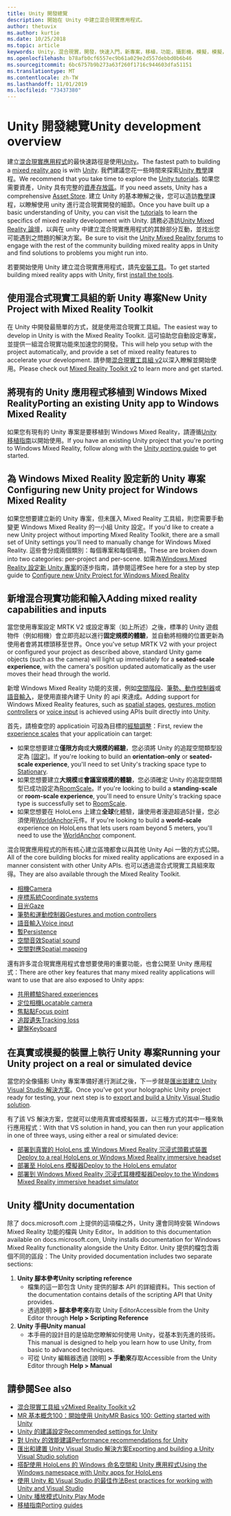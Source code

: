 ```yaml
---
title: Unity 開發總覽
description: 開始在 Unity 中建立混合現實應用程式。
author: thetuvix
ms.author: kurtie
ms.date: 10/25/2018
ms.topic: article
keywords: Unity，混合現實，開發，快速入門，新專案，移植，功能，攝影機，模擬，模擬，檔
ms.openlocfilehash: b78afb0cf6557ec9b61a029e2d557debbd0b6b46
ms.sourcegitcommit: 6bc6757b9b273a63f260f1716c944603dfa51151
ms.translationtype: MT
ms.contentlocale: zh-TW
ms.lasthandoff: 11/01/2019
ms.locfileid: "73437380"
---
```

# <a name="unity-development-overview"></a><span data-ttu-id="fd4fd-104">Unity 開發總覽</span><span class="sxs-lookup"><span data-stu-id="fd4fd-104">Unity development overview</span></span>

<span data-ttu-id="fd4fd-105">建立[混合現實應用程式](app-views.md)的最快速路徑是使用[Unity](https://unity.com)。</span><span class="sxs-lookup"><span data-stu-id="fd4fd-105">The fastest path to building a [mixed reality app](app-views.md) is with [Unity](https://unity.com).</span></span> <span data-ttu-id="fd4fd-106">我們建議您花一些時間來探索[Unity 教學](https://unity3d.com/learn/tutorials)課程。</span><span class="sxs-lookup"><span data-stu-id="fd4fd-106">We recommend that you take time to explore the [Unity tutorials](https://unity3d.com/learn/tutorials).</span></span> <span data-ttu-id="fd4fd-107">如果您需要資產，Unity 具有完整的[資產存放區](https://www.assetstore.unity3d.com/)。</span><span class="sxs-lookup"><span data-stu-id="fd4fd-107">If you need assets, Unity has a comprehensive [Asset Store](https://www.assetstore.unity3d.com/).</span></span> <span data-ttu-id="fd4fd-108">建立 Unity 的基本瞭解之後，您可以造訪[教學](tutorials.md)課程，以瞭解使用 unity 進行混合現實開發的細節。</span><span class="sxs-lookup"><span data-stu-id="fd4fd-108">Once you have built up a basic understanding of Unity, you can visit the [tutorials](tutorials.md) to learn the specifics of mixed reality development with Unity.</span></span> <span data-ttu-id="fd4fd-109">請務必造訪[Unity Mixed Reality 論壇](https://forum.unity3d.com/forums/hololens.102/)，以與在 unity 中建立混合現實應用程式的其餘部分互動，並找出您可能遇到之問題的解決方案。</span><span class="sxs-lookup"><span data-stu-id="fd4fd-109">Be sure to visit the [Unity Mixed Reality forums](https://forum.unity3d.com/forums/hololens.102/) to engage with the rest of the community building mixed reality apps in Unity and find solutions to problems you might run into.</span></span>

<span data-ttu-id="fd4fd-110">若要開始使用 Unity 建立混合現實應用程式，請先[安裝工具](install-the-tools.md)。</span><span class="sxs-lookup"><span data-stu-id="fd4fd-110">To get started building mixed reality apps with Unity, first [install the tools](install-the-tools.md).</span></span> 

## <a name="new-unity-project-with-mixed-reality-toolkit"></a><span data-ttu-id="fd4fd-111">使用混合式現實工具組的新 Unity 專案</span><span class="sxs-lookup"><span data-stu-id="fd4fd-111">New Unity Project with Mixed Reality Toolkit</span></span> 

<span data-ttu-id="fd4fd-112">在 Unity 中開發最簡單的方式，就是使用混合現實工具組。</span><span class="sxs-lookup"><span data-stu-id="fd4fd-112">The easiest way to develop in Unity is with the Mixed Reality Toolkit.</span></span> <span data-ttu-id="fd4fd-113">這可協助您自動設定專案，並提供一組混合現實功能來加速您的開發。</span><span class="sxs-lookup"><span data-stu-id="fd4fd-113">This will help you setup with the project automatically, and provide a set of mixed reality features to accelerate your development.</span></span> <span data-ttu-id="fd4fd-114">請參閱[混合現實工具組 v2](mrtk-getting-started.md)以深入瞭解並開始使用。</span><span class="sxs-lookup"><span data-stu-id="fd4fd-114">Please check out [Mixed Reality Toolkit v2](mrtk-getting-started.md) to learn more and get started.</span></span> 

## <a name="porting-an-existing-unity-app-to-windows-mixed-reality"></a><span data-ttu-id="fd4fd-115">將現有的 Unity 應用程式移植到 Windows Mixed Reality</span><span class="sxs-lookup"><span data-stu-id="fd4fd-115">Porting an existing Unity app to Windows Mixed Reality</span></span>

<span data-ttu-id="fd4fd-116">如果您有現有的 Unity 專案是要移植到 Windows Mixed Reality，請遵循[Unity 移植指南](porting-guides.md)以開始使用。</span><span class="sxs-lookup"><span data-stu-id="fd4fd-116">If you have an existing Unity project that you're porting to Windows Mixed Reality, follow along with the [Unity porting guide](porting-guides.md) to get started.</span></span>

## <a name="configuring-new-unity-project-for-windows-mixed-reality"></a><span data-ttu-id="fd4fd-117">為 Windows Mixed Reality 設定新的 Unity 專案</span><span class="sxs-lookup"><span data-stu-id="fd4fd-117">Configuring new Unity project for Windows Mixed Reality</span></span>

<span data-ttu-id="fd4fd-118">如果您想要建立新的 Unity 專案，但未匯入 Mixed Reality 工具組，則您需要手動變更 Windows Mixed Reality 的一小組 Unity 設定。</span><span class="sxs-lookup"><span data-stu-id="fd4fd-118">If you'd like to create a new Unity project without importing Mixed Reality Toolkit, there are a small set of Unity settings you'll need to manually change for Windows Mixed Reality.</span></span> <span data-ttu-id="fd4fd-119">這些會分成兩個類別：每個專案和每個場景。</span><span class="sxs-lookup"><span data-stu-id="fd4fd-119">These are broken down into two categories: per-project and per-scene.</span></span> <span data-ttu-id="fd4fd-120">如需為[Windows Mixed Reality 設定新 Unity 專案](Configure-Unity-Project.md)的逐步指南，請參閱這裡</span><span class="sxs-lookup"><span data-stu-id="fd4fd-120">See here for a step by step guide to [Configure new Unity Project for Windows Mixed Reality](Configure-Unity-Project.md)</span></span>

## <a name="adding-mixed-reality-capabilities-and-inputs"></a><span data-ttu-id="fd4fd-121">新增混合現實功能和輸入</span><span class="sxs-lookup"><span data-stu-id="fd4fd-121">Adding mixed reality capabilities and inputs</span></span>

<span data-ttu-id="fd4fd-122">當您使用專案設定 MRTK V2 或設定專案（如上所述）之後，標準的 Unity 遊戲物件（例如相機）會立即亮起以進行**固定規模的體驗**，並自動將相機的位置更新為使用者會將其標頭移至世界。</span><span class="sxs-lookup"><span data-stu-id="fd4fd-122">Once you've setup MRTK V2 with your project or configured your project as described above, standard Unity game objects (such as the camera) will light up immediately for a **seated-scale experience**, with the camera's position updated automatically as the user moves their head through the world.</span></span>

<span data-ttu-id="fd4fd-123">新增 Windows Mixed Reality 功能的支援，例如[空間階段](coordinate-systems.md#spatial-coordinate-systems)、[筆勢、動作控制器](gestures-and-motion-controllers-in-unity.md)或[語音輸入](voice-input-in-unity.md)，是使用直接內建于 Unity 的 api 來達成。</span><span class="sxs-lookup"><span data-stu-id="fd4fd-123">Adding support for Windows Mixed Reality features, such as [spatial stages](coordinate-systems.md#spatial-coordinate-systems), [gestures, motion controllers](gestures-and-motion-controllers-in-unity.md) or [voice input](voice-input-in-unity.md) is achieved using APIs built directly into Unity.</span></span> 

<span data-ttu-id="fd4fd-124">首先，請檢查您的 applicatioin 可設為目標的[經驗調整](coordinate-systems.md)：</span><span class="sxs-lookup"><span data-stu-id="fd4fd-124">First, review the [experience scales](coordinate-systems.md) that your applicatioin can target:</span></span>
* <span data-ttu-id="fd4fd-125">如果您想要建立**僅限方向**或**大規模的經驗**，您必須將 Unity 的追蹤空間類型設定為 [[固定](coordinate-systems-in-unity.md#building-an-orientation-only-or-seated-scale-experience)]。</span><span class="sxs-lookup"><span data-stu-id="fd4fd-125">If you're looking to build an **orientation-only** or **seated-scale experience**, you'll need to set Unity's tracking space type to [Stationary](coordinate-systems-in-unity.md#building-an-orientation-only-or-seated-scale-experience).</span></span>
* <span data-ttu-id="fd4fd-126">如果您想要建立**大規模**或**會議室規模的體驗**，您必須確定 Unity 的追蹤空間類型已成功設定為[RoomScale](coordinate-systems-in-unity.md#building-an-orientation-only-or-seated-scale-experience)。</span><span class="sxs-lookup"><span data-stu-id="fd4fd-126">If you're looking to build a **standing-scale** or **room-scale experience**, you'll need to ensure Unity's tracking space type is successfully set to [RoomScale](coordinate-systems-in-unity.md#building-an-orientation-only-or-seated-scale-experience).</span></span>
* <span data-ttu-id="fd4fd-127">如果您想要在 HoloLens 上建立**全球**化體驗，讓使用者漫遊超過5計量，您必須使用[WorldAnchor](coordinate-systems-in-unity.md#building-a-world-scale-experience)元件。</span><span class="sxs-lookup"><span data-stu-id="fd4fd-127">If you're looking to build a **world-scale** experience on HoloLens that lets users roam beyond 5 meters, you'll need to use the [WorldAnchor](coordinate-systems-in-unity.md#building-a-world-scale-experience) component.</span></span>

<span data-ttu-id="fd4fd-128">混合現實應用程式的所有核心建立區塊都會以與其他 Unity Api 一致的方式公開。</span><span class="sxs-lookup"><span data-stu-id="fd4fd-128">All of the core building blocks for mixed reality applications are exposed in a manner consistent with other Unity APIs.</span></span> <span data-ttu-id="fd4fd-129">也可以透過混合式現實工具組來取得。</span><span class="sxs-lookup"><span data-stu-id="fd4fd-129">They are also available through the Mixed Reality Toolkit.</span></span>
* [<span data-ttu-id="fd4fd-130">相機</span><span class="sxs-lookup"><span data-stu-id="fd4fd-130">Camera</span></span>](camera-in-unity.md)
* [<span data-ttu-id="fd4fd-131">座標系統</span><span class="sxs-lookup"><span data-stu-id="fd4fd-131">Coordinate systems</span></span>](coordinate-systems-in-unity.md)
* [<span data-ttu-id="fd4fd-132">目光</span><span class="sxs-lookup"><span data-stu-id="fd4fd-132">Gaze</span></span>](gaze-in-unity.md)
* [<span data-ttu-id="fd4fd-133">筆勢和運動控制器</span><span class="sxs-lookup"><span data-stu-id="fd4fd-133">Gestures and motion controllers</span></span>](gestures-and-motion-controllers-in-unity.md)
* [<span data-ttu-id="fd4fd-134">語音輸入</span><span class="sxs-lookup"><span data-stu-id="fd4fd-134">Voice input</span></span>](voice-input-in-unity.md)
* [<span data-ttu-id="fd4fd-135">暫</span><span class="sxs-lookup"><span data-stu-id="fd4fd-135">Persistence</span></span>](persistence-in-unity.md)
* [<span data-ttu-id="fd4fd-136">空間音效</span><span class="sxs-lookup"><span data-stu-id="fd4fd-136">Spatial sound</span></span>](spatial-sound-in-unity.md)
* [<span data-ttu-id="fd4fd-137">空間對應</span><span class="sxs-lookup"><span data-stu-id="fd4fd-137">Spatial mapping</span></span>](spatial-mapping-in-unity.md)

<span data-ttu-id="fd4fd-138">還有許多混合現實應用程式會想要使用的重要功能，也會公開至 Unity 應用程式：</span><span class="sxs-lookup"><span data-stu-id="fd4fd-138">There are other key features that many mixed reality applications will want to use that are also exposed to Unity apps:</span></span>
* [<span data-ttu-id="fd4fd-139">共用體驗</span><span class="sxs-lookup"><span data-stu-id="fd4fd-139">Shared experiences</span></span>](shared-experiences-in-unity.md)
* [<span data-ttu-id="fd4fd-140">定位相機</span><span class="sxs-lookup"><span data-stu-id="fd4fd-140">Locatable camera</span></span>](locatable-camera-in-unity.md)
* [<span data-ttu-id="fd4fd-141">焦點點</span><span class="sxs-lookup"><span data-stu-id="fd4fd-141">Focus point</span></span>](focus-point-in-unity.md)
* [<span data-ttu-id="fd4fd-142">追蹤遺失</span><span class="sxs-lookup"><span data-stu-id="fd4fd-142">Tracking loss</span></span>](tracking-loss-in-unity.md)
* [<span data-ttu-id="fd4fd-143">鍵盤</span><span class="sxs-lookup"><span data-stu-id="fd4fd-143">Keyboard</span></span>](keyboard-input-in-unity.md)

## <a name="running-your-unity-project-on-a-real-or-simulated-device"></a><span data-ttu-id="fd4fd-144">在真實或模擬的裝置上執行 Unity 專案</span><span class="sxs-lookup"><span data-stu-id="fd4fd-144">Running your Unity project on a real or simulated device</span></span>

<span data-ttu-id="fd4fd-145">當您的全像攝影 Unity 專案準備好進行測試之後，下一步就是[匯出並建立 Unity Visual Studio 解決方案](exporting-and-building-a-unity-visual-studio-solution.md)。</span><span class="sxs-lookup"><span data-stu-id="fd4fd-145">Once you've got your holographic Unity project ready for testing, your next step is to [export and build a Unity Visual Studio solution](exporting-and-building-a-unity-visual-studio-solution.md).</span></span>

<span data-ttu-id="fd4fd-146">有了該 VS 解決方案，您就可以使用真實或模擬裝置，以三種方式的其中一種來執行應用程式：</span><span class="sxs-lookup"><span data-stu-id="fd4fd-146">With that VS solution in hand, you can then run your application in one of three ways, using either a real or simulated device:</span></span>
* [<span data-ttu-id="fd4fd-147">部署到真實的 HoloLens 或 Windows Mixed Reality 沉浸式頭戴式裝置</span><span class="sxs-lookup"><span data-stu-id="fd4fd-147">Deploy to a real HoloLens or Windows Mixed Reality immersive headset</span></span>](using-visual-studio.md)
* [<span data-ttu-id="fd4fd-148">部署至 HoloLens 模擬器</span><span class="sxs-lookup"><span data-stu-id="fd4fd-148">Deploy to the HoloLens emulator</span></span>](using-the-hololens-emulator.md)
* [<span data-ttu-id="fd4fd-149">部署到 Windows Mixed Reality 沉浸式耳機模擬器</span><span class="sxs-lookup"><span data-stu-id="fd4fd-149">Deploy to the Windows Mixed Reality immersive headset simulator</span></span>](using-the-windows-mixed-reality-simulator.md)

## <a name="unity-documentation"></a><span data-ttu-id="fd4fd-150">Unity 檔</span><span class="sxs-lookup"><span data-stu-id="fd4fd-150">Unity documentation</span></span>

<span data-ttu-id="fd4fd-151">除了 docs.microsoft.com 上提供的這項檔之外，Unity 還會同時安裝 Windows Mixed Reality 功能的檔與 Unity Editor。</span><span class="sxs-lookup"><span data-stu-id="fd4fd-151">In addition to this documentation available on docs.microsoft.com, Unity installs documentation for Windows Mixed Reality functionality alongside the Unity Editor.</span></span> <span data-ttu-id="fd4fd-152">Unity 提供的檔包含兩個不同的區段：</span><span class="sxs-lookup"><span data-stu-id="fd4fd-152">The Unity provided documentation includes two separate sections:</span></span>
1. <span data-ttu-id="fd4fd-153">**Unity 腳本參考**</span><span class="sxs-lookup"><span data-stu-id="fd4fd-153">**Unity scripting reference**</span></span>
    * <span data-ttu-id="fd4fd-154">檔集的這一節包含 Unity 提供的腳本 API 的詳細資料。</span><span class="sxs-lookup"><span data-stu-id="fd4fd-154">This section of the documentation contains details of the scripting API that Unity provides.</span></span>
    * <span data-ttu-id="fd4fd-155">透過說明 **> 腳本參考來**存取 Unity Editor</span><span class="sxs-lookup"><span data-stu-id="fd4fd-155">Accessible from the Unity Editor through **Help > Scripting Reference**</span></span>
2. <span data-ttu-id="fd4fd-156">**Unity 手冊**</span><span class="sxs-lookup"><span data-stu-id="fd4fd-156">**Unity manual**</span></span>
    * <span data-ttu-id="fd4fd-157">本手冊的設計目的是協助您瞭解如何使用 Unity，從基本到先進的技術。</span><span class="sxs-lookup"><span data-stu-id="fd4fd-157">This manual is designed to help you learn how to use Unity, from basic to advanced techniques.</span></span>
    * <span data-ttu-id="fd4fd-158">可從 Unity 編輯器透過 [說明] **> 手動來**存取</span><span class="sxs-lookup"><span data-stu-id="fd4fd-158">Accessible from the Unity Editor through **Help > Manual**</span></span>

## <a name="see-also"></a><span data-ttu-id="fd4fd-159">請參閱</span><span class="sxs-lookup"><span data-stu-id="fd4fd-159">See also</span></span>
* [<span data-ttu-id="fd4fd-160">混合現實工具組 v2</span><span class="sxs-lookup"><span data-stu-id="fd4fd-160">Mixed Reality Toolkit v2</span></span>](mrtk-getting-started.md)
* [<span data-ttu-id="fd4fd-161">MR 基本概念100：開始使用 Unity</span><span class="sxs-lookup"><span data-stu-id="fd4fd-161">MR Basics 100: Getting started with Unity</span></span>](holograms-100.md)
* [<span data-ttu-id="fd4fd-162">Unity 的建議設定</span><span class="sxs-lookup"><span data-stu-id="fd4fd-162">Recommended settings for Unity</span></span>](recommended-settings-for-unity.md)
* [<span data-ttu-id="fd4fd-163">對 Unity 的效能建議</span><span class="sxs-lookup"><span data-stu-id="fd4fd-163">Performance recommendations for Unity</span></span>](performance-recommendations-for-unity.md)
* [<span data-ttu-id="fd4fd-164">匯出和建置 Unity Visual Studio 解決方案</span><span class="sxs-lookup"><span data-stu-id="fd4fd-164">Exporting and building a Unity Visual Studio solution</span></span>](exporting-and-building-a-unity-visual-studio-solution.md)
* [<span data-ttu-id="fd4fd-165">搭配使用 HoloLens 的 Windows 命名空間和 Unity 應用程式</span><span class="sxs-lookup"><span data-stu-id="fd4fd-165">Using the Windows namespace with Unity apps for HoloLens</span></span>](using-the-windows-namespace-with-unity-apps-for-hololens.md)
* [<span data-ttu-id="fd4fd-166">使用 Unity 和 Visual Studio 的最佳作法</span><span class="sxs-lookup"><span data-stu-id="fd4fd-166">Best practices for working with Unity and Visual Studio</span></span>](best-practices-for-working-with-unity-and-visual-studio.md)
* [<span data-ttu-id="fd4fd-167">Unity 播放模式</span><span class="sxs-lookup"><span data-stu-id="fd4fd-167">Unity Play Mode</span></span>](unity-play-mode.md)
* [<span data-ttu-id="fd4fd-168">移植指南</span><span class="sxs-lookup"><span data-stu-id="fd4fd-168">Porting guides</span></span>](porting-guides.md)
